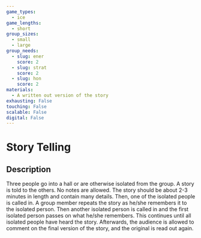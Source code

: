 ```yaml
---
game_types:
  - ice
game_lengths:
  - short
group_sizes:
  - small
  - large
group_needs:
  - slug: ener
    score: 2
  - slug: strat
    score: 2
  - slug: hon
    score: 2
materials:
  - A written out version of the story
exhausting: False
touching: False
scalable: False
digital: False
---
```

# Story Telling

## Description
Three people go into a hall or are otherwise isolated from the group. A story is told to the others. No notes are allowed. The story should be about 2-3 minutes in length and contain many details. Then, one of the isolated people is called in. A group member repeats the story as he/she remembers it to the isolated person. Then another isolated person is called in and the first isolated person passes on what he/she remembers. This continues until all isolated people have heard the story. Afterwards, the audience is allowed to comment on the final version of the story, and the original is read out again.
